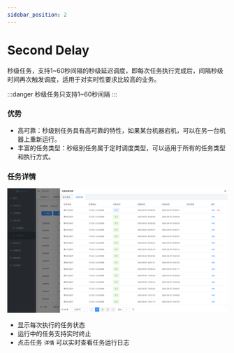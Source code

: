 ```yaml
---
sidebar_position: 2
---
```


# Second Delay

秒级任务，支持1~60秒间隔的秒级延迟调度，即每次任务执行完成后，间隔秒级时间再次触发调度，适用于对实时性要求比较高的业务。

:::danger
秒级任务只支持1~60秒间隔
:::

### 优势

- 高可靠：秒级别任务具有高可靠的特性，如果某台机器宕机，可以在另一台机器上重新运行。
- 丰富的任务类型：秒级别任务属于定时调度类型，可以适用于所有的任务类型和执行方式。

### 任务详情

![Demo](assets/second-delay/demo.png)

- 显示每次执行的任务状态
- 运行中的任务支持实时终止
- 点击任务 `详情` 可以实时查看任务运行日志

